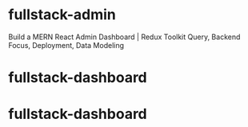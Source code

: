 # fullstack-admin

Build a MERN React Admin Dashboard | Redux Toolkit Query, Backend Focus, Deployment, Data Modeling

# fullstack-dashboard
# fullstack-dashboard
